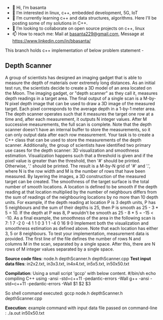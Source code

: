 - 👋 Hi, I’m basanta
- 👀 I’m interested in linux, c++, embedded development, 5G, IoT
- 🌱 I’m currently learning c++ and data structures, algorithms. Here I'll be posting some of my solutions in C++.
- 💞️ I’m looking to collaborate on open source projects on c++, linux
- 📫 How to reach me: Mail at basanta229@gmail.com, Message at https://www.linkedin.com/in/bbasanta/

<!---
basantsansa/basantsansa is a ✨ special ✨ repository because its `README.md` (this file) appears on your GitHub profile.
You can click the Preview link to take a look at your changes.
--->

This branch holds c++ implementation of below problem statement -

Depth Scanner
-------------
A group of scientists has designed an imaging gadget that is able to measure the
depth of materials over extremely long distances. As an initial test run, the
scientists decide to create a 3D model of an area located on the Moon.
The imaging gadget, or "depth scanner" as they call it, measures depth readings
in a target area. The final output of a single scan is a M-by-N pixel depth
image that can be used to draw a 3D image of the measured target. Each pixel
corresponds to the average depth in a 1-by-1 meter area. The depth scanner
operates such that it measures the target one row at a time and, after each
measurement, it outputs N integer values. After M successive measurements, the
full scan is complete. Note that the depth scanner doesn't have an internal
buffer to store the measurements, so it can only output data after each row
measurement.
Your task is to create a C++ class that can be used to store the measurements of
the depth scanner. Additionally, the group of scientists have identified two
primary use cases for the depth scanner: 3D visualization and smoothness
estimation.
Visualization happens such that a threshold is given and if the pixel value is
greater than the threshold, then '#' should be printed. Otherwise, '.' should be
printed. The result is a M-by-N grid of '#' and '.', where N is the row width
and M is the number of rows that have been measured. By layering the images, a
3D construction of the measured target can be created.
The smoothness of the target surface is the total number of smooth locations. A
location is defined to be smooth if the depth reading at that location
multiplied by the number of neighbours differs from the sum of readings of the
neighbouring locations by no more than 10 depth units. For example, if the depth
reading at location P is 3 depth units, P has 5 neighbours and the sum of their
depths is 25, then P is smooth as 25 - 3 * 5 = 10. If the depth at P was 8, P
wouldn't be smooth as 25 - 8 * 5 = -15 < -10. As a final example, the smoothness
of the area in the following scan is 7:
1 7 -2 0
-4 1 1 0
3 1 1 -4
0 16 9 0
Implement both the visualization and smoothness estimation as defined above.
Note that each location has either 3, 5 or 8 neighbours.
To test your implementation, measurement data is provided. The first line of the
file defines the number of rows N and columns M in the scan, separated by a
single space. After this, there are N rows of M integer values separated by a
single space.

**Source code files**: node.h depthScanner.h depthScanner.cpp
**Test input data files**: in2x2.txt, in3x3.txt, in4x4.txt, in5x5.txt, in50x50.txt

**Compilation**: 
Using a small script 'gccp' with below content.
#/bin/sh
echo compiling C++ using -ansi -std=c++11 -pedantic-errors -Wall
g++ -ansi -std=c++11 -pedantic-errors -Wall $1 $2 $3

So shell command executed: gccp node.h depthScanner.h depthScanner.cpp

**Execution**:
example command with input data file passed on command-line :
./a.out in50x50.txt
